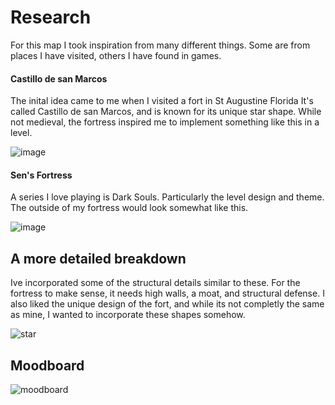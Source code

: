 # Research


For this map I took inspiration from many different things. Some are from places I have visited, others I have found in games.


#### Castillo de san Marcos
The inital idea came to me when I visited a fort in St Augustine Florida
It's called Castillo de san Marcos, and is known for its unique star shape. While not medieval, the fortress inspired me to implement something like this in a level.

![image](https://github.com/user-attachments/assets/913da8a7-1ede-4e91-931c-ea2468a6f87d)


#### Sen's Fortress

A series I love playing is Dark Souls. Particularly the level design and theme. The outside of my fortress would look somewhat like this. 

![image](https://github.com/user-attachments/assets/76e6fd7c-ead2-4b6e-a2d3-ff4e52e3f24e)


## A more detailed breakdown

Ive incorporated some of the structural details similar to these. For the fortress to make sense, it needs high walls, a moat, and structural defense. 
I also liked the unique design of the fort, and while its not completly the same as mine, I wanted to incorporate these shapes somehow. 

![star](https://github.com/user-attachments/assets/85fe6b81-3d6f-4a71-b209-a7493a9902ff)

## Moodboard

![moodboard](https://github.com/user-attachments/assets/90a2f620-6653-4c0f-93a4-48f4067db3a6)
